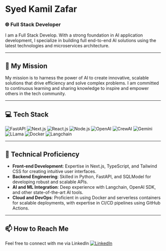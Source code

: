 # Syed Kamil Zafar 

### 🌐 Full Stack Developer

I am a Full Stack Develop. With a strong foundation in AI application development, I specialize in building full end-to-end AI solutions using the latest technologies and microservices architecture.

---

## 🎯 My Mission

My mission is to harness the power of AI to create innovative, scalable solutions that drive efficiency and solve complex problems. I am committed to continuous learning and sharing knowledge to inspire and empower others in the tech community.

---

## 💻 Tech Stack

![FastAPI](https://img.shields.io/badge/-FastAPI-blue?style=flat&logo=fastapi&logoColor=white)  ![Next.js](https://img.shields.io/badge/-Next.js-black?style=flat&logo=next.js&logoColor=white)  ![React.js](https://img.shields.io/badge/-React.js-blue?style=flat&logo=react&logoColor=white)  ![Node.js](https://img.shields.io/badge/-Node.js-green?style=flat&logo=node.js&logoColor=white)  ![OpenAI](https://img.shields.io/badge/-OpenAI-1B1F23?style=flat&logo=openai&logoColor=white)  ![CrewAI](https://img.shields.io/badge/-CrewAI-FF6F00?style=flat&logo=crewai&logoColor=white)  ![Gemini](https://img.shields.io/badge/-Gemini-FFD700?style=flat&logo=gemini&logoColor=white)  ![LLama](https://img.shields.io/badge/-LLama-FF69B4?style=flat&logo=llama&logoColor=white)  ![Docker](https://img.shields.io/badge/-Docker-2496ED?style=flat&logo=docker&logoColor=white)  ![Langchain](https://img.shields.io/badge/-Langchain-FFA500?style=flat&amp;logo=langchain&amp;logoColor=white)

---

## 🔧 Technical Proficiency

- **Front-end Development**: Expertise in Next.js, TypeScript, and Tailwind CSS for creating intuitive user interfaces.
- **Backend Engineering**: Skilled in Python, FastAPI, and SQLModel for developing robust and scalable APIs.
- **AI and ML Integration**: Deep experience with Langchain, OpenAI SDK, and other state-of-the-art AI tools.
- **Cloud and DevOps**: Proficient in using Docker and serverless containers for scalable deployments, with expertise in CI/CD pipelines using GitHub Actions.

---

## 📫 How to Reach Me 

Feel free to connect with me via LinkedIn [![LinkedIn](https://img.shields.io/badge/-LinkedIn-blue?style=flat&logo=Linkedin&logoColor=white)](https://www.linkedin.com/in/kamil-zafar)
